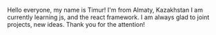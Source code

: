 Hello everyone, my name is Timur! I'm from Almaty, Kazakhstan
I am currently learning js, and the react framework.
I am always glad to joint projects, new ideas. Thank you for the attention!

